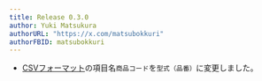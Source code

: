 ```yaml
---
title: Release 0.3.0
author: Yuki Matsukura
authorURL: "https://x.com/matsubokkuri"
authorFBID: matsubokkuri
---
```


- [CSVフォーマット](/docs/csv)の項目名`商品コード`を`型式（品番）`に変更しました。

